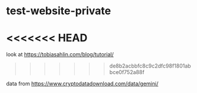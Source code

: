 # test-website-private
<<<<<<< HEAD
=======
look at https://tobiasahlin.com/blog/tutorial/
>>>>>>> de8b2acbbfc8c9c2dfc98f1801abbce0f752a88f

data from https://www.cryptodatadownload.com/data/gemini/